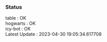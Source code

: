 ### Status


table : OK  
hogwarts : OK  
icy-bot : OK  
Latest Update : 2023-04-30 19:05:34.617708

